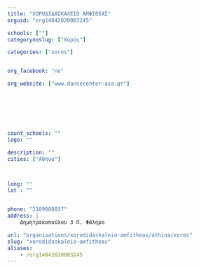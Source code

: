```yaml
---
title: "ΧΟΡΟΔΙΔΑΣΚΑΛΕΙΟ ΑΜΦΙΘΕΑΣ"
orguid: "org14042020003245"

schools: [""]
categorynoslug: ["Χορός"]

categories: ["xoros"]


org_facebook: "no"

org_website: ["www.dancecenter-asa.gr"]







count_schools: ""
logo: ""

description: ""
cities: ["Αθήνα"]



long: ""
lat : ""


phone: "2109888037"
address: |
    Δημητρακοπούλου 3 Π. Φάληρο

url: "organisations/xorodidaskaleio-amfitheas/athina/xoros"
slug: "xorodidaskaleio-amfitheas"
aliases:
    - /org14042020003245
---
```




